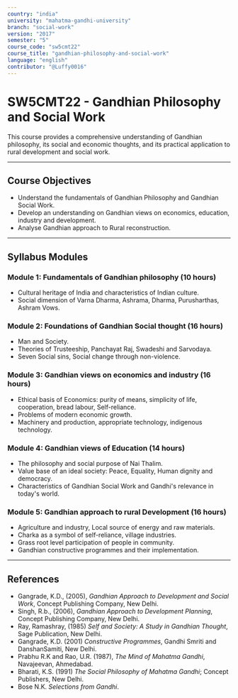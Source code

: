 ```yaml
---
country: "india"
university: "mahatma-gandhi-university"
branch: "social-work"
version: "2017"
semester: "5"
course_code: "sw5cmt22"
course_title: "gandhian-philosophy-and-social-work"
language: "english"
contributor: "@Luffy0016"
---
```

# SW5CMT22 - Gandhian Philosophy and Social Work

This course provides a comprehensive understanding of Gandhian philosophy, its social and economic thoughts, and its practical application to rural development and social work.

---
## Course Objectives

* Understand the fundamentals of Gandhian Philosophy and Gandhian Social Work.
* Develop an understanding on Gandhian views on economics, education, industry and development.
* Analyse Gandhian approach to Rural reconstruction.

---
## Syllabus Modules

### Module 1: Fundamentals of Gandhian philosophy (10 hours)
* Cultural heritage of India and characteristics of Indian culture.
* Social dimension of Varna Dharma, Ashrama, Dharma, Purusharthas, Ashram Vows.

### Module 2: Foundations of Gandhian Social thought (16 hours)
* Man and Society.
* Theories of Trusteeship, Panchayat Raj, Swadeshi and Sarvodaya.
* Seven Social sins, Social change through non-violence.

### Module 3: Gandhian views on economics and industry (16 hours)
* Ethical basis of Economics: purity of means, simplicity of life, cooperation, bread labour, Self-reliance.
* Problems of modern economic growth.
* Machinery and production, appropriate technology, indigenous technology.

### Module 4: Gandhian views of Education (14 hours)
* The philosophy and social purpose of Nai Thalim.
* Value base of an ideal society: Peace, Equality, Human dignity and democracy.
* Characteristics of Gandhian Social Work and Gandhi's relevance in today's world.

### Module 5: Gandhian approach to rural Development (16 hours)
* Agriculture and industry, Local source of energy and raw materials.
* Charka as a symbol of self-reliance, village industries.
* Grass root level participation of people in community.
* Gandhian constructive programmes and their implementation.

---
## References
* Gangrade, K.D., (2005), *Gandhian Approach to Development and Social Work*, Concept Publishing Company, New Delhi.
* Singh, R.b., (2006), *Gandhian Approach to Development Planning*, Concept Publishing Company, New Delhi.
* Ray, Ramashray, (1985) *Self and Society: A Study in Gandhian Thought*, Sage Publication, New Delhi.
* Gangrade, K.D. (2001) *Constructive Programmes*, Gandhi Smriti and DanshanSamiti, New Delhi.
* Prabhu R.K and Rao, U.R. (1987), *The Mind of Mahatma Gandhi*, Navajeevan, Ahmedabad.
* Bharati, K.S. (1991) *The Social Philosophy of Mahatma Gandhi*; Concept Publishers, New Delhi.
* Bose N.K. *Selections from Gandhi*.